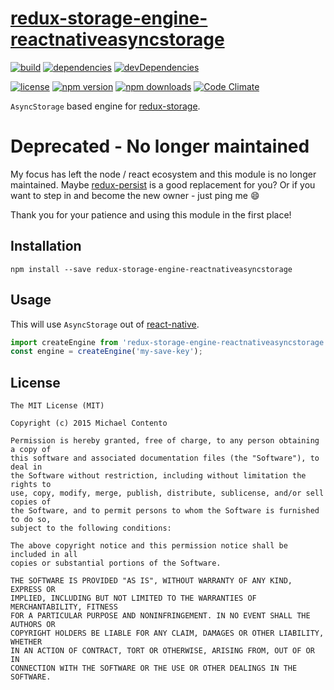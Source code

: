 # [redux-storage-engine-reactnativeasyncstorage][]

[![build](https://travis-ci.org/michaelcontento/redux-storage-engine-reactnativeasyncstorage.svg?branch=master)](https://travis-ci.org/michaelcontento/redux-storage-engine-reactnativeasyncstorage)
[![dependencies](https://david-dm.org/michaelcontento/redux-storage-engine-reactnativeasyncstorage.svg)](https://david-dm.org/michaelcontento/redux-storage-engine-reactnativeasyncstorage)
[![devDependencies](https://david-dm.org/michaelcontento/redux-storage-engine-reactnativeasyncstorage/dev-status.svg)](https://david-dm.org/michaelcontento/redux-storage-engine-reactnativeasyncstorage#info=devDependencies)

[![license](https://img.shields.io/npm/l/redux-storage-engine-reactnativeasyncstorage.svg?style=flat-square)](https://www.npmjs.com/package/redux-storage-engine-reactnativeasyncstorage)
[![npm version](https://img.shields.io/npm/v/redux-storage-engine-reactnativeasyncstorage.svg?style=flat-square)](https://www.npmjs.com/package/redux-storage-engine-reactnativeasyncstorage)
[![npm downloads](https://img.shields.io/npm/dm/redux-storage-engine-reactnativeasyncstorage.svg?style=flat-square)](https://www.npmjs.com/package/redux-storage-engine-reactnativeasyncstorage)
[![Code Climate](https://codeclimate.com/github/michaelcontento/redux-storage-engine-reactnativeasyncstorage/badges/gpa.svg)](https://codeclimate.com/github/michaelcontento/redux-storage-engine-reactnativeasyncstorage)

`AsyncStorage` based engine for [redux-storage][].

# Deprecated - No longer maintained

My focus has left the node / react ecosystem and this module is no
longer maintained. Maybe [redux-persist](https://github.com/rt2zz/redux-persist) 
is a good replacement for you? Or if you want to step in and become
the new owner - just ping me :smile:

Thank you for your patience and using this module in the first place!

## Installation

    npm install --save redux-storage-engine-reactnativeasyncstorage

## Usage

This will use `AsyncStorage` out of [react-native][].

```js
import createEngine from 'redux-storage-engine-reactnativeasyncstorage';
const engine = createEngine('my-save-key');
```

## License

    The MIT License (MIT)

    Copyright (c) 2015 Michael Contento

    Permission is hereby granted, free of charge, to any person obtaining a copy of
    this software and associated documentation files (the "Software"), to deal in
    the Software without restriction, including without limitation the rights to
    use, copy, modify, merge, publish, distribute, sublicense, and/or sell copies of
    the Software, and to permit persons to whom the Software is furnished to do so,
    subject to the following conditions:

    The above copyright notice and this permission notice shall be included in all
    copies or substantial portions of the Software.

    THE SOFTWARE IS PROVIDED "AS IS", WITHOUT WARRANTY OF ANY KIND, EXPRESS OR
    IMPLIED, INCLUDING BUT NOT LIMITED TO THE WARRANTIES OF MERCHANTABILITY, FITNESS
    FOR A PARTICULAR PURPOSE AND NONINFRINGEMENT. IN NO EVENT SHALL THE AUTHORS OR
    COPYRIGHT HOLDERS BE LIABLE FOR ANY CLAIM, DAMAGES OR OTHER LIABILITY, WHETHER
    IN AN ACTION OF CONTRACT, TORT OR OTHERWISE, ARISING FROM, OUT OF OR IN
    CONNECTION WITH THE SOFTWARE OR THE USE OR OTHER DEALINGS IN THE SOFTWARE.

  [redux-storage]: https://github.com/michaelcontento/redux-storage
  [redux-storage-engine-reactnativeasyncstorage]: https://github.com/michaelcontento/redux-storage-engine-reactnativeasyncstorage
  [react-native]: https://facebook.github.io/react-native/
